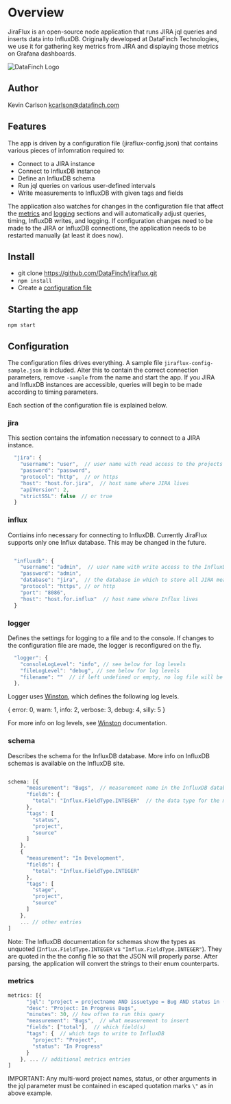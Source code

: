 # Overview

JiraFlux is an open-source node application that runs JIRA jql queries and inserts data into InfluxDB. Originally developed at DataFinch Technologies, we use it for gathering key metrics from JIRA and displaying those metrics on Grafana dashboards.

![DataFinch Logo](http://www.datafinch.com/Content/img/logo.png)

## Author

Kevin Carlson
kcarlson@datafinch.com

## Features

The app is driven by a configuration file (jiraflux-config.json) that contains various pieces of infomration required to:

* Connect to a JIRA instance
* Connect to InfluxDB instance
* Define an InfluxDB schema
* Run jql queries on various user-defined intervals
* Write measurements to InfluxDB with given tags and fields

The application also watches for changes in the configuration file that affect the [metrics](#metrics) and [logging](#logging) sections and will automatically adjust queries, timing, InfluxDB writes, and logging. If configuration changes need to be made to the JIRA or InfluxDB connections, the application needs to be restarted manually (at least it does now).

## Install

* git clone https://github.com/DataFinch/jiraflux.git
* `npm install`
* Create a [configuration file](#configuration)

## Starting the app

`npm start`

## Configuration

The configuration files drives everything.  A sample file `jiraflux-config-sample.json` is included. Alter this to contain the correct connection parameters, remove `-sample` from the name and start the app. If you JIRA and InfluxDB instances are accessible, queries will begin to be made according to timing parameters.

Each section of the configuration file is explained below.

### jira

This section contains the infomation necessary to connect to a JIRA instance.

```js
  "jira": {
    "username": "user",  // user name with read access to the projects you want to query
    "password": "password",
    "protocol": "http",  // or https
    "host": "host.for.jira",  // host name where JIRA lives
    "apiVersion": 2,  
    "strictSSL": false  // or true
  }
```

### influx

Contiains info necessary for connecting to InfluxDB. Currently JiraFlux supports only one Influx database. This may be changed in the future.

```js

  "influxdb": {
    "username": "admin",  // user name with write access to the InfluxDB database listed in this config
    "password": "admin",  
    "database": "jira",  // the database in which to store all JIRA measurements
    "protocol": "https", // or http
    "port": "8086",
    "host": "host.for.influx"  // host name where Influx lives
  }
```

### logger

Defines the settings for logging to a file and to the console. If changes to the configuration file are made, the logger is reconfigured on the fly.

```js
  "logger": {
    "consoleLogLevel": "info", // see below for log levels
    "fileLogLevel": "debug", // see below for log levels
    "filename": ""  // if left undefined or empty, no log file will be used
  },
```

Logger uses [Winston](https://www.npmjs.com/package/winston), which defines the following log levels.

{   error: 0,
    warn: 1,
    info: 2,
    verbose: 3,
    debug: 4,
    silly: 5
}

For more info on log levels, see [Winston](https://www.npmjs.com/package/winston) documentation.

### schema

Describes the schema for the InfluxDB database. More info on InfluxDB schemas is available on the InfluxDB site.

```js

schema: [{
      "measurement": "Bugs",  // measurement name in the InfluxDB database
      "fields": {
        "total": "Influx.FieldType.INTEGER"  // the data type for the measurement as a string
      },
      "tags": [
        "status",
        "project",
        "source"
      ]
    },
    {
      "measurement": "In Development",
      "fields": {
        "total": "Influx.FieldType.INTEGER"
      },
      "tags": [
        "stage",
        "project",
        "source"
      ]
    },
    ... // other entries
]

```

Note: The InfluxDB documentation for schemas show the types as unquoted (`Influx.FieldType.INTEGER` vs `"Influx.FieldType.INTEGER"`). They are quoted in the the config file so that the JSON will properly parse. After parsing, the application will convert the strings to their enum counterparts.

### metrics

```js
metrics: [{
      "jql": "project = projectname AND issuetype = Bug AND status in (Open, \"In QA\")",
      "desc": "Project: In Progress Bugs",
      "minutes": 30, // how often to run this query
      "measurement": "Bugs",  // what measurement to insert
      "fields": ["total"],  // which field(s)
      "tags": {  // which tags to write to InfluxDB
        "project": "Project",
        "status": "In Progress"
      }
    }, ... // additional metrics entries
]

```

IMPORTANT: Any multi-word project names, status, or other arguments in the jql parameter must be contained in escaped quotation marks `\"` as in above example.